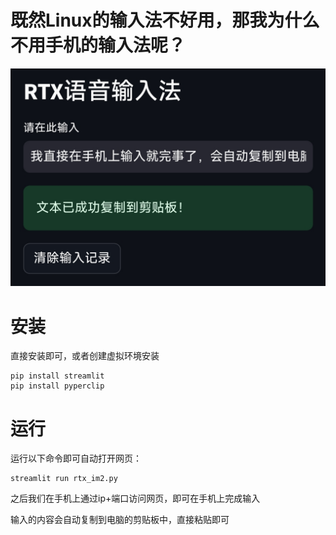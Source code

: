 # 既然Linux的输入法不好用，那我为什么不用手机的输入法呢？

![Demo webpage](screenshots/ui.jpg)

# 安装

直接安装即可，或者创建虚拟环境安装

```
pip install streamlit
pip install pyperclip 
```

# 运行

运行以下命令即可自动打开网页：

```
streamlit run rtx_im2.py
```

之后我们在手机上通过ip+端口访问网页，即可在手机上完成输入

输入的内容会自动复制到电脑的剪贴板中，直接粘贴即可
